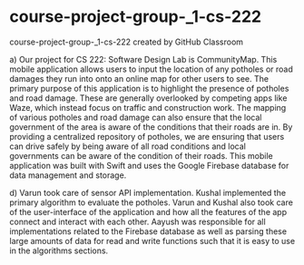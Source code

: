 # course-project-group-_1-cs-222
course-project-group-_1-cs-222 created by GitHub Classroom

a)
Our project for CS 222: Software Design Lab is CommunityMap. 
This mobile application allows users to input the location of any potholes or road damages
they run into onto an online map for other users to see. 
The primary purpose of this application is to highlight the presence of potholes and road damage. 
These are generally overlooked by competing apps like Waze, which instead focus on traffic and construction work. 
The mapping of various potholes and road damage can also ensure that 
the local government of the area is aware of the conditions that their roads are in. 
By providing a centralized repository of potholes, we are ensuring that 
users can drive safely by being aware of all road conditions 
and local governments can be aware of the condition of their roads. 
This mobile application was built with Swift and uses the Google Firebase database for data management and storage.

d)
Varun took care of sensor API implementation.
Kushal implemented the primary algorithm to evaluate the potholes.
Varun and Kushal also took care of the user-interface of the application
and how all the features of the app connect and interact with each other.
Aayush was responsible for all implementations related to the Firebase database 
as well as parsing these large amounts of data for read and write functions 
such that it is easy to use in the algorithms sections. 
